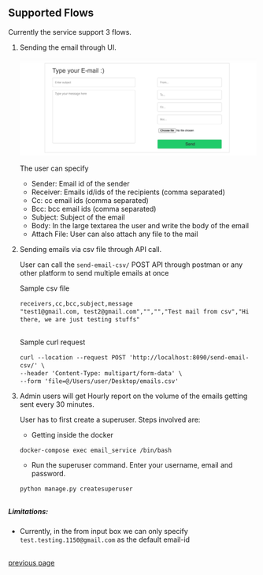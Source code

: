 ## Supported Flows

Currently the service support 3 flows. 

1. Sending the email through UI.
    
    ![Sending email through UI](images/email_service_flow1.png)
    
    The user can specify
    * Sender: Email id of the sender
    * Receiver: Emails id/ids of the recipients (comma separated)
    * Cc: cc email ids (comma separated)
    * Bcc: bcc email ids (comma separated)
    * Subject: Subject of the email
    * Body: In the large textarea the user and write
    the body of the email
    * Attach File: User can also attach any file to the
    mail 

2. Sending emails via csv file through API call.

    User can call the `send-email-csv/` POST API through
    postman or any other platform to send multiple 
    emails at once
    
    Sample csv file
    ```
    receivers,cc,bcc,subject,message
    "test1@gmail.com, test2@gmail.com","","","Test mail from csv","Hi there, we are just testing stuffs"
    ``` 
    ##
    
    Sample curl request
    ```text
    curl --location --request POST 'http://localhost:8090/send-email-csv/' \
    --header 'Content-Type: multipart/form-data' \
    --form 'file=@/Users/user/Desktop/emails.csv'
    ```
    
3. Admin users will get Hourly report on the volume of
the emails getting sent every 30 minutes.

    User has to first create a superuser. Steps
    involved are:
    
    * Getting inside the docker
    ```text
    docker-compose exec email_service /bin/bash
    ```
    
    * Run the superuser command. Enter your username, 
    email and password.
    ```bash
    python manage.py createsuperuser
    ```


##
##### Limitations: 
* Currently, in the from input box we can only specify
`test.testing.1150@gmail.com` as the default email-id

##

[previous page](../README.md)

###